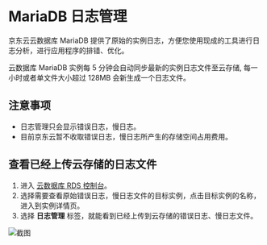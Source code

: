 # MariaDB 日志管理
京东云云数据库 MariaDB 提供了原始的实例日志，方便您使用现成的工具进行日志分析，进行应用程序的排错、优化。

云数据库 MariaDB 实例每 5 分钟会自动同步最新的实例日志文件至云存储, 每一小时或者单文件大小超过 128MB 会新生成一个日志文件。

## 注意事项
* 日志管理只会显示错误日志，慢日志。
* 目前京东云暂不收取错误日志，慢日志所产生的存储空间占用费用。

## 查看已经上传云存储的日志文件
1. 进入 [云数据库 RDS 控制台](https://rds-console.jdcloud.com/database)。
2. 选择需要查看原始错误日志，慢日志文件的目标实例，点击目标实例的名称，进入到实例详情页。
3. 选择 **日志管理** 标签，就能看到已经上传到云存储的错误日志、慢日志文件。

![截图](../../../../../../image/RDS/log-manager.jpg)

